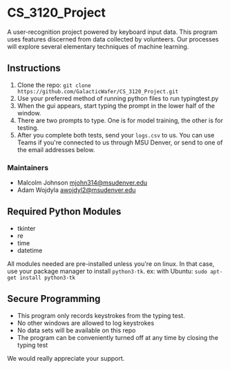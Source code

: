 # CS_3120_Project

A user-recognition project powered by keyboard input data. This program uses features discerned from data collected by volunteers. Our processes will explore several elementary techniques of machine learning.
                

## Instructions
1. Clone the repo: `git clone https://github.com/GalacticWafer/CS_3120_Project.git`
2. Use your preferred method of running python files to run typingtest.py
3. When the gui appears, start typing the prompt in the lower half of the window.
4. There are two prompts to type. One is for model training, the other is for testing.
5. After you complete both tests, send your `logs.csv` to us. You can use Teams if you're connected to us through MSU Denver, or send to one of the email addresses below.

### Maintainers
- Malcolm Johnson mjohn314@msudenver.edu
- Adam Wojdyla awojdyl2@msudenver.edu

## Required Python Modules
- tkinter
- re
- time
- datetime

All modules needed are pre-installed unless you're on linux. In that case, use your package manager to install `python3-tk`. ex: with Ubuntu: `sudo apt-get install python3-tk`
             
## Secure Programming
- This program only records keystrokes from the typing test. 
- No other windows are allowed to log keystrokes
- No data sets will be available on this repo
- The program can be conveniently turned off at any time by closing the typing test

We would really appreciate your support.

